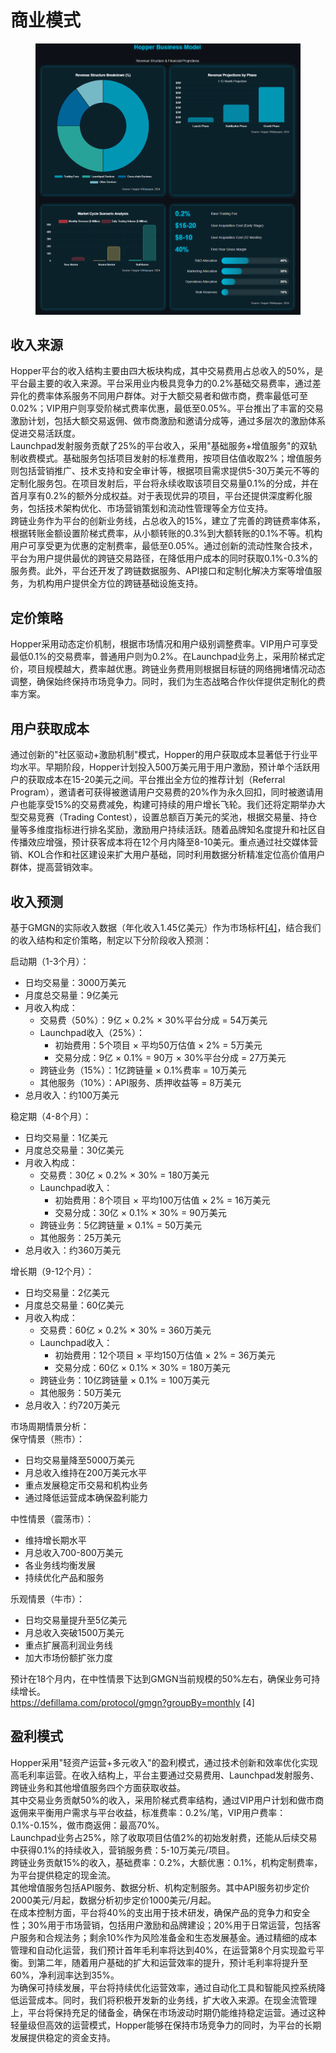 # 商业模式

<figure><img src="../.gitbook/assets/BM.png" alt=""><figcaption></figcaption></figure>

## **收入来源**

Hopper平台的收入结构主要由四大板块构成，其中交易费用占总收入的50%，是平台最主要的收入来源。平台采用业内极具竞争力的0.2%基础交易费率，通过差异化的费率体系服务不同用户群体。对于大额交易者和做市商，费率最低可至0.02%；VIP用户则享受阶梯式费率优惠，最低至0.05%。平台推出了丰富的交易激励计划，包括大额交易返佣、做市商激励和邀请分成等，通过多层次的激励体系促进交易活跃度。\
Launchpad发射服务贡献了25%的平台收入，采用"基础服务+增值服务"的双轨制收费模式。基础服务包括项目发射的标准费用，按项目估值收取2%；增值服务则包括营销推广、技术支持和安全审计等，根据项目需求提供5-30万美元不等的定制化服务包。在项目发射后，平台将永续收取该项目交易量0.1%的分成，并在首月享有0.2%的额外分成权益。对于表现优异的项目，平台还提供深度孵化服务，包括技术架构优化、市场营销策划和流动性管理等全方位支持。\
跨链业务作为平台的创新业务线，占总收入的15%，建立了完善的跨链费率体系，根据转账金额设置阶梯式费率，从小额转账的0.3%到大额转账的0.1%不等。机构用户可享受更为优惠的定制费率，最低至0.05%。通过创新的流动性聚合技术，平台为用户提供最优的跨链交易路径，在降低用户成本的同时获取0.1%-0.3%的服务费。此外，平台还开发了跨链数据服务、API接口和定制化解决方案等增值服务，为机构用户提供全方位的跨链基础设施支持。

## **定价策略**

Hopper采用动态定价机制，根据市场情况和用户级别调整费率。VIP用户可享受最低0.1%的交易费率，普通用户则为0.2%。在Launchpad业务上，采用阶梯式定价，项目规模越大，费率越优惠。跨链业务费用则根据目标链的网络拥堵情况动态调整，确保始终保持市场竞争力。同时，我们为生态战略合作伙伴提供定制化的费率方案。

## **用户获取成本**

通过创新的"社区驱动+激励机制"模式，Hopper的用户获取成本显著低于行业平均水平。早期阶段，Hopper计划投入500万美元用于用户激励，预计单个活跃用户的获取成本在15-20美元之间。平台推出全方位的推荐计划（Referral Program），邀请者可获得被邀请用户交易费的20%作为永久回扣，同时被邀请用户也能享受15%的交易费减免，构建可持续的用户增长飞轮。我们还将定期举办大型交易竞赛（Trading Contest），设置总额百万美元的奖池，根据交易量、持仓量等多维度指标进行排名奖励，激励用户持续活跃。随着品牌知名度提升和社区自传播效应增强，预计获客成本将在12个月内降至8-10美元。重点通过社交媒体营销、KOL合作和社区建设来扩大用户基础，同时利用数据分析精准定位高价值用户群体，提高营销效率。

## **收入预测**

基于GMGN的实际收入数据（年化收入1.45亿美元）作为市场标杆[\[4\]](https://defillama.com/protocol/gmgn?groupBy=monthly)，结合我们的收入结构和定价策略，制定以下分阶段收入预测：

启动期（1-3个月）：

* 日均交易量：3000万美元
* 月度总交易量：9亿美元
* 月收入构成：
  * 交易费（50%）：9亿 × 0.2% × 30%平台分成 = 54万美元
  * Launchpad收入（25%）：
    * 初始费用：5个项目 × 平均50万估值 × 2% = 5万美元
    * 交易分成：9亿 × 0.1% = 90万 × 30%平台分成 = 27万美元
  * 跨链业务（15%）：1亿跨链量 × 0.1%费率 = 10万美元
  * 其他服务（10%）：API服务、质押收益等 = 8万美元
* 总月收入：约100万美元

稳定期（4-8个月）：

* 日均交易量：1亿美元
* 月度总交易量：30亿美元
* 月收入构成：
  * 交易费：30亿 × 0.2% × 30% = 180万美元
  * Launchpad收入：
    * 初始费用：8个项目 × 平均100万估值 × 2% = 16万美元
    * 交易分成：30亿 × 0.1% × 30% = 90万美元
  * 跨链业务：5亿跨链量 × 0.1% = 50万美元
  * 其他服务：25万美元
* 总月收入：约360万美元

增长期（9-12个月）：

* 日均交易量：2亿美元
* 月度总交易量：60亿美元
* 月收入构成：
  * 交易费：60亿 × 0.2% × 30% = 360万美元
  * Launchpad收入：
    * 初始费用：12个项目 × 平均150万估值 × 2% = 36万美元
    * 交易分成：60亿 × 0.1% × 30% = 180万美元
  * 跨链业务：10亿跨链量 × 0.1% = 100万美元
  * 其他服务：50万美元
* 总月收入：约720万美元

市场周期情景分析：\
保守情景（熊市）：

* 日均交易量降至5000万美元
* 月总收入维持在200万美元水平
* 重点发展稳定币交易和机构业务
* 通过降低运营成本确保盈利能力

中性情景（震荡市）：

* 维持增长期水平
* 月总收入700-800万美元
* 各业务线均衡发展
* 持续优化产品和服务

乐观情景（牛市）：

* 日均交易量提升至5亿美元
* 月总收入突破1500万美元
* 重点扩展高利润业务线
* 加大市场份额扩张力度

预计在18个月内，在中性情景下达到GMGN当前规模的50%左右，确保业务可持续增长。\
https://defillama.com/protocol/gmgn?groupBy=monthly \[4]

## **盈利模式**

Hopper采用"轻资产运营+多元收入"的盈利模式，通过技术创新和效率优化实现高毛利率运营。在收入结构上，平台主要通过交易费用、Launchpad发射服务、跨链业务和其他增值服务四个方面获取收益。\
其中交易业务贡献50%的收入，采用阶梯式费率结构，通过VIP用户计划和做市商返佣来平衡用户需求与平台收益，标准费率：0.2%/笔，VIP用户费率：0.1%-0.15%，做市商返佣：最高70%。\
Launchpad业务占25%，除了收取项目估值2%的初始发射费，还能从后续交易中获得0.1%的持续收入，营销服务费：5-10万美元/项目。\
跨链业务贡献15%的收入，基础费率：0.2%，大额优惠：0.1%，机构定制费率，为平台提供稳定的现金流。\
其他增值服务包括API服务、数据分析、机构定制服务。其中API服务初步定价2000美元/月起，数据分析初步定价1000美元/月起。\
在成本控制方面，平台将40%的支出用于技术研发，确保产品的竞争力和安全性；30%用于市场营销，包括用户激励和品牌建设；20%用于日常运营，包括客户服务和合规法务；剩余10%作为风险准备金和生态发展基金。通过精细的成本管理和自动化运营，我们预计首年毛利率将达到40%，在运营第8个月实现盈亏平衡。到第二年，随着用户基础的扩大和运营效率的提升，预计毛利率将提升至60%，净利润率达到35%。\
为确保可持续发展，平台将持续优化运营效率，通过自动化工具和智能风控系统降低运营成本。同时，我们将积极开发新的业务线，扩大收入来源。在现金流管理上，平台将保持充足的储备金，确保在市场波动时期仍能维持稳定运营。通过这种轻量级但高效的运营模式，Hopper能够在保持市场竞争力的同时，为平台的长期发展提供稳定的资金支持。
